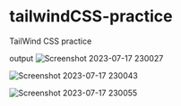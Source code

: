 # tailwindCSS-practice
TailWind CSS practice

output
![Screenshot 2023-07-17 230027](https://github.com/varad177/tailwindCSS-practice/assets/120305094/a453a0d4-54aa-4dd4-b63e-d6f8a2fc1f22)

![Screenshot 2023-07-17 230043](https://github.com/varad177/tailwindCSS-practice/assets/120305094/72e31579-3fb2-4f02-a7e3-49a3d12ca1d6)

![Screenshot 2023-07-17 230055](https://github.com/varad177/tailwindCSS-practice/assets/120305094/11be313b-f8f6-4529-9a57-67893d43abe8)
